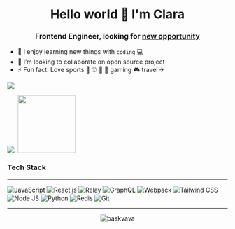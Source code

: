 <h1 align="center">Hello world 🙌 I'm Clara</h1>
<h3 align="center">Frontend Engineer, looking for <a href="https://www.linkedin.com/in/ying-hsuan-chen1/">new opportunity</a></h3>

<!--
**baskvava/baskvava** is a ✨ _special_ ✨ repository because its `README.md` (this file) appears on your GitHub profile.

Here are some ideas to get you started:
- 🔭 I’m currently looking for [new opportunity](https://www.linkedin.com/in/ying-hsuan-chen1/)
- 🆕 I’m looking for help with ...
- 💬 Ask me about ...
- 😄 Pronouns: she/her
- 📫 How to reach me: 
-->

- 🌱 I enjoy learning new things with ``` coding ``` 💻
- 👯 I’m looking to collaborate on open source project
- ⚡ Fun fact: Love sports 🏀 ⚾ 🎱 🏐 gaming 🎮 travel ✈


[<img align="center" src="https://baskvava.github.io/portfolio/portfolio-2.png" />](https://baskvava.github.io/portfolio/)
    
 
  

<div align="left">
  <picture align="center">
    <source
      align="center"
      srcset="https://github-readme-stats.vercel.app/api?username=baskvava&show_icons=true&theme=tokyonight"
      media="(prefers-color-scheme: dark)"
    />
    <source
      align="center"
      srcset="https://github-readme-stats.vercel.app/api?username=baskvava&show_icons=true"
      media="(prefers-color-scheme: light), (prefers-color-scheme: no-preference)"
    />
    <img align="center" src="https://github-readme-stats.vercel.app/api?username=tokyonight&show_icons=true" />
  </picture>
  
  <picture>
    <img />
  </picture>
  
  <img src="https://www.vectorlogo.zone/logos/github/github-icon.svg" width=132  valign="bottom" />
 
</div>

### Tech Stack

<hr />
<div>
  <img align="center" title="JavaScript" src="https://www.vectorlogo.zone/logos/javascript/javascript-icon.svg" />
  <img align="center" title="React.js" src="https://www.vectorlogo.zone/logos/reactjs/reactjs-icon.svg" />
  <img align="center" title="Relay" src="https://www.vectorlogo.zone/logos/facebook_relay/facebook_relay-icon.svg" />
  <img align="center" title="GraphQL" src="https://www.vectorlogo.zone/logos/graphql/graphql-icon.svg" />
  <img align="center" title="Webpack" src="https://www.vectorlogo.zone/logos/js_webpack/js_webpack-icon.svg" />
  <img align="center" title="Tailwind CSS" src="https://www.vectorlogo.zone/logos/tailwindcss/tailwindcss-icon.svg" />
  <img align="center" title="Node JS" src="https://www.vectorlogo.zone/logos/nodejs/nodejs-icon.svg" />
  <img align="center" title="Python" src="https://www.vectorlogo.zone/logos/python/python-icon.svg" />
  <img align="center" title="Redis" src="https://www.vectorlogo.zone/logos/redis/redis-icon.svg" />
  <img align="center" title="Git" src="https://www.vectorlogo.zone/logos/git-scm/git-scm-icon.svg" />
</div>

<hr/>
<p></p>
<p></p>

<p align="center">
  <img src="https://komarev.com/ghpvc/?username=baskvava&label=PROFILE+VIEWS&color=brightgreen" alt="baskvava" />
</p>
